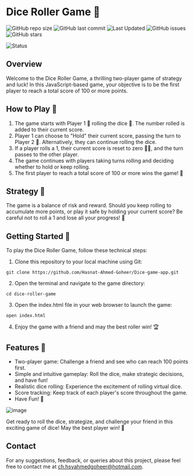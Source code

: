 # Dice Roller Game 🎲

![GitHub repo size](https://img.shields.io/github/repo-size/Hasnat-Ahmed-Goheer/Dice-Game-App)
![GitHub last commit](https://img.shields.io/github/last-commit/Hasnat-Ahmed-Goheer/Auth-form?color=blue)
![Last Updated](https://img.shields.io/github/last-commit/Hasnat-Ahmed-Goheer/Auth-form?label=Last%20Updated&color=yellow)
![GitHub issues](https://img.shields.io/github/issues/Hasnat-Ahmed-Goheer/Dice-Game-App)
![GitHub stars](https://img.shields.io/github/stars/Hasnat-Ahmed-Goheer/Dice-Game-App)

![Status](https://img.shields.io/badge/Status-Completed-brightgreen)



## Overview

Welcome to the Dice Roller Game, a thrilling two-player game of strategy and luck! In this JavaScript-based game, your objective is to be the first player to reach a total score of 100 or more points.

## How to Play 🎯

1. The game starts with Player 1 🧑 rolling the dice 🎲. The number rolled is added to their current score.
2. Player 1 can choose to "Hold" their current score, passing the turn to Player 2 🧑. Alternatively, they can continue rolling the dice.
3. If a player rolls a 1, their current score is reset to zero 🙅‍♂️, and the turn passes to the other player.
4. The game continues with players taking turns rolling and deciding whether to hold or keep rolling.
5. The first player to reach a total score of 100 or more wins the game! 🥳

## Strategy 🧠

The game is a balance of risk and reward. Should you keep rolling to accumulate more points, or play it safe by holding your current score? Be careful not to roll a 1 and lose all your progress! 😬

## Getting Started 🚀

To play the Dice Roller Game, follow these technical steps:

1. Clone this repository to your local machine using Git:
```
git clone https://github.com/Hasnat-Ahmed-Goheer/Dice-game-app.git
```
2. Open the terminal and navigate to the game directory:

```
cd dice-roller-game
```

3. Open the index.html file in your web browser to launch the game:

```
open index.html
```
4. Enjoy the game with a friend and may the best roller win! 🏆

## Features 🌟
- Two-player game: Challenge a friend and see who can reach 100 points first.
- Simple and intuitive gameplay: Roll the dice, make strategic decisions, and have fun!
- Realistic dice rolling: Experience the excitement of rolling virtual dice.
- Score tracking: Keep track of each player's score throughout the game.
- Have Fun! 🎉
  
![image](https://github.com/Hasnat-Ahmed-Goheer/Dice-game-app/assets/126459187/fc33e9fd-cf5f-4a04-a2de-45316bdab57f)

Get ready to roll the dice, strategize, and challenge your friend in this exciting game of dice! May the best player win! 🥇

## Contact
For any suggestions, feedback, or queries about this project, please feel free to contact me at [ch.hsyahmedgoheer@hotmail.com](mailto:ch.hsyahmedgoheer@hotmail.com).
